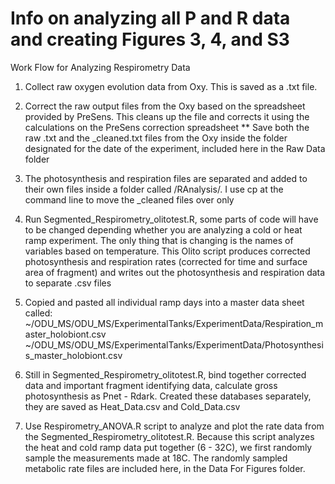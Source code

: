 # Info on analyzing all P and R data and creating Figures 3, 4, and S3

Work Flow for Analyzing Respirometry Data

1. Collect raw oxygen evolution data from Oxy. This is saved as a .txt file. 

2. Correct the raw output files from the Oxy based on the spreadsheet provided by PreSens. This cleans up the file and corrects it using the calculations on the PreSens correction spreadsheet
** Save both the raw .txt and the _cleaned.txt files from the Oxy inside the folder designated for the date of the experiment, included here in the Raw Data folder

3. The photosynthesis and respiration files are separated and added to their own files inside a folder called /RAnalysis/. I use cp at the command line to move the _cleaned files over only

4. Run Segmented_Respirometry_olitotest.R, some parts of code will have to be changed depending whether you are analyzing a cold or heat ramp experiment. The only thing that is changing is the names of variables based on temperature. This Olito script produces corrected photosynthesis and respiration rates (corrected for time and surface area of fragment) and writes out the photosynthesis and respiration data to separate .csv files

5. Copied and pasted all individual ramp days into a master data sheet called: 
~/ODU_MS/ODU_MS/ExperimentalTanks/ExperimentData/Respiration_master_holobiont.csv
~/ODU_MS/ODU_MS/ExperimentalTanks/ExperimentData/Photosynthesis_master_holobiont.csv

6. Still in Segmented_Respirometry_olitotest.R, bind together corrected data and important fragment identifying data, calculate gross photosynthesis as Pnet - Rdark. Created these databases separately, they are saved as Heat_Data.csv and Cold_Data.csv

7. Use Respirometry_ANOVA.R script to analyze and plot the rate data from the Segmented_Respirometry_olitotest.R. Because this script analyzes the heat and cold ramp data put together (6 - 32C), we first randomly sample the measurements made at 18C. The randomly sampled metabolic rate files are included here, in the Data For Figures folder. 

